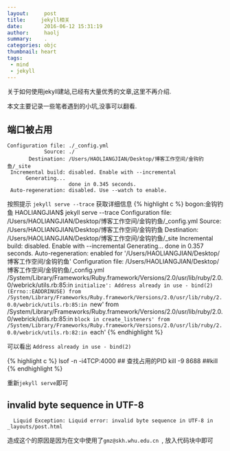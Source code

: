 ```yaml
---
layout:     post
title:     jekyll相关
date:       2016-06-12 15:31:19
author:     haolj
summary:    .
categories: objc
thumbnail: heart
tags:
 - mind
 - jekyll
---
```




关于如何使用jekyll建站,已经有大量优秀的文章,这里不再介绍.

本文主要记录一些笔者遇到的小坑,没事可以翻看.

## 端口被占用
	
```
Configuration file: ./_config.yml
            Source: ./
       Destination: /Users/HAOLIANGJIAN/Desktop/博客工作空间/金钩钓鱼/_site
 Incremental build: disabled. Enable with --incremental
      Generating... 
                    done in 0.345 seconds.
 Auto-regeneration: disabled. Use --watch to enable.
```
按照提示 `jekyll serve --trace` 获取详细信息
{% highlight  c %}
bogon:金钩钓鱼 HAOLIANGJIAN$ jekyll serve --trace
Configuration file: /Users/HAOLIANGJIAN/Desktop/博客工作空间/金钩钓鱼/_config.yml
            Source: /Users/HAOLIANGJIAN/Desktop/博客工作空间/金钩钓鱼
       Destination: /Users/HAOLIANGJIAN/Desktop/博客工作空间/金钩钓鱼/_site
 Incremental build: disabled. Enable with --incremental
      Generating... 
                    done in 0.357 seconds.
 Auto-regeneration: enabled for '/Users/HAOLIANGJIAN/Desktop/博客工作空间/金钩钓鱼'
Configuration file: /Users/HAOLIANGJIAN/Desktop/博客工作空间/金钩钓鱼/_config.yml
/System/Library/Frameworks/Ruby.framework/Versions/2.0/usr/lib/ruby/2.0.0/webrick/utils.rb:85:in `initialize': Address already in use - bind(2) (Errno::EADDRINUSE)
	from /System/Library/Frameworks/Ruby.framework/Versions/2.0/usr/lib/ruby/2.0.0/webrick/utils.rb:85:in `new'
	from /System/Library/Frameworks/Ruby.framework/Versions/2.0/usr/lib/ruby/2.0.0/webrick/utils.rb:85:in `block in create_listeners'
	from /System/Library/Frameworks/Ruby.framework/Versions/2.0/usr/lib/ruby/2.0.0/webrick/utils.rb:82:in `each'
{% endhighlight %}

可以看出 `Address already in use - bind(2)`

{% highlight  c %}
lsof -n -i4TCP:4000  ## 查找占用的PID
kill -9 8688   ##kill 
{% endhighlight %}

重新`jekyll serve`即可


## invalid byte sequence in UTF-8 

```
  Liquid Exception: Liquid error: invalid byte sequence in UTF-8 in _layouts/post.html
```

造成这个的原因是因为在文中使用了`gmz@skh.whu.edu.cn `, 放入代码块中即可